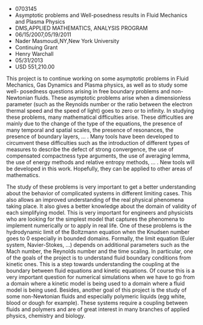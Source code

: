 
* 0703145
* Asymptotic problems and Well-posedness results in Fluid Mechanics and Plasma Physics
* DMS,APPLIED MATHEMATICS, ANALYSIS PROGRAM
* 06/15/2007,05/19/2011
* Nader Masmoudi,NY,New York University
* Continuing Grant
* Henry Warchall
* 05/31/2013
* USD 551,210.00

This project is to continue working on some asymptotic problems in Fluid
Mechanics, Gas Dynamics and Plasma physics, as well as to study some well-
posedness questions arising in free boundary problems and non-Newtonian fluids.
These asymptotic problems arise when a dimensionless parameter (such as the
Reynolds number or the ratio between the electron thermal speed and the speed of
light) goes to zero or to infinity. In studying these problems, many
mathematical difficulties arise. These difficulties are mainly due to the change
of the type of the equations, the presence of many temporal and spatial scales,
the presence of resonances, the presence of boundary layers, ... . Many tools
have been developed to circumvent these difficulties such as the introduction of
different types of measures to describe the defect of strong convergence, the
use of compensated compactness type arguments, the use of averaging lemma, the
use of energy methods and relative entropy methods, ... . New tools will be
developed in this work. Hopefully, they can be applied to other areas of
mathematics.

The study of these problems is very important to get a better understanding
about the behavior of complicated systems in different limiting cases. This also
allows an improved understanding of the real physical phenomena taking place. It
also gives a better knowledge about the domain of validity of each simplifying
model. This is very important for engineers and physicists who are looking for
the simplest model that captures the phenomena to implement numerically or to
apply in real life. One of these problems is the hydrodynamic limit of the
Boltzmann equation when the Knudsen number goes to 0 especially in bounded
domains. Formally, the limit equation (Euler system, Navier-Stokes, ...) depends
on additional parameters such as the Mach number, the Reynolds number and the
time scaling. In particular, one of the goals of the project is to understand
fluid boundary conditions from kinetic ones. This is a step towards
understanding the coupling at the boundary between fluid equations and kinetic
equations. Of course this is a very important question for numerical simulations
when we have to go from a domain where a kinetic model is being used to a domain
where a fluid model is being used. Besides, another goal of this project is the
study of some non-Newtonian fluids and especially polymeric liquids (egg white,
blood or dough for example). These systems require a coupling between fluids and
polymers and are of great interest in many branches of applied physics,
chemistry and biology.
